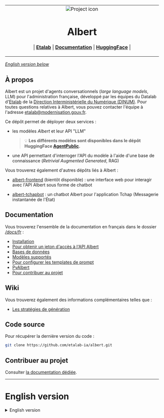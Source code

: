 <table align="center"><tr><td align="center" width="9999">
<img src="/docs/assets/etalab.jpg" align="center" alt="Project icon">

# Albert

| <a href="https://www.etalab.gouv.fr/"><b>Etalab</b></a> | <a href="https://github.com/etalab-ia/albert/tree/main/docs"><b>Documentation</b></a> | <a href="https://huggingface.co/AgentPublic"><b>HuggingFace</b></a> | 

</td></tr></table>

*[English version below](#english-version)*

## À propos

Albert est un projet d'agents conversationnels (*large language models*, LLM) pour l'administration française, développé par les équipes du Datalab d'[Etalab](https://www.etalab.gouv.fr/) de la [Direction Interministérielle du Numérique (DINUM)](https://www.numerique.gouv.fr/dinum/). Pour toutes questions relatives à Albert, vous pouvez contacter l'équipe à l'adresse [etalab@modernisation.gouv.fr](etalab@modernisation.gouv.fr).

Ce dépôt permet de déployer deux services :
- les modèles *Albert* et leur API "LLM"

   > 💡 **Les différents modèles sont disponibles dans le dépôt HuggingFace [AgentPublic](https://huggingface.co/AgentPublic).**

- une API permettant d'interroger l'API du modèle à l'aide d'une base de connaissance (*Retrivial Augmented Generated*, RAG)

Vous trouverez également d'autres dépôts liés à Albert :

- [albert-frontend](https://github.com/etalab-ia/albert-frontend) (bientôt disponible) : une interface web pour interagir avec l'API Albert sous forme de chatbot
  
- [albert-tchapbot](https://github.com/etalab-ia/albert-tchapbot) : un chatbot Albert pour l'application Tchap (Messagerie instantanée de l'État)

## Documentation 

Vous trouverez l'ensemble de la documentation en français dans le dossier *[/docs/fr](./docs/fr/)* :
* [Installation](/docs/fr/installation.md)
* [Pour obtenir un jeton d'accès à l'API Albert](/docs/fr/api-token.md)
* [Bases de données](/docs/fr/databases.md)
* [Modèles supportés](/docs/fr/models.md)
* [Pour configurer les templates de prompt](/docs/en/prompt.md)
* [PyAlbert](/docs/fr/pyalbert.md)
* [Pour contribuer au projet](/docs/fr/contributing.md)

## Wiki

Vous trouverez également des informations complémentaires telles que :
* [Les stratégies de génération](/docs/fr/generation.md)

## Code source

Pour récupérer la dernière version du code :
```bash
git clone https://github.com/etalab-ia/albert.git
```

## Contribuer au projet

Consulter [la documentation dédiée](/docs/fr/contributing.md).

---

# English version

<details>
  <summary>English version</summary>

## About

Albert is a project of conversational agents (*large language models*, LLM) for the French administration, developed by the Datalab teams of [Etalab](https://www.etalab.gouv.fr/) from the [Direction Interministérielle du Numérique (DINUM)](https://www.numerique.gouv.fr/dinum/). For any questions regarding Albert, you can contact the team at [etalab@modernisation.gouv.fr](etalab@modernisation.gouv.fr).

This repository allows the deployment of two services:

- The Albert models and their API

   > 💡 **The models are available in the HuggingFace repository [AgentPublic](https://huggingface.co/AgentPublic).**

- An API allowing to query the model's API using a knowledge base ([Retrieval Augmented Generation, RAG](https://en.wikipedia.org/wiki/Prompt_engineering#Retrieval-augmented_generation))

You will also find other repositories related to Albert:

- [albert-frontend](https://github.com/etalab-ia/albert-frontend) (soon available): a web interface to interact with the Albert API as a chatbot

- [albert-tchapbot](https://github.com/etalab-ia/albert-tchapbot): a chatbot Albert for the Tchap application (Instant messaging app of the French State)

## Documentation 

You will find all the documentation in Engligh in the folder *[/docs/en](./docs/en/)*:
* [Installation](/docs/en/installation.md)
* [To get an access token for the Albert API](/docs/en/api-token.md)
* [Databases](/docs/en/databases.md)
* [Supported models](/docs/en/models.md)
* [To configure prompts templates](/docs/en/prompt.md)
* [PyAlbert](/docs/en/pyalbert.md)
* [To contribute to the project](/docs/en/contributing.md)

## Wiki

You will also find additional information such as:
* [Generation strategies](/docs/en/generation.md)

## Clone source code

To get the latest version of the code:
```bash
git clone https://github.com/etalab-ia/albert.git
```

## Contributing

Follow [the dedicated documentation](/docs/en/contributing.md).

</details>
